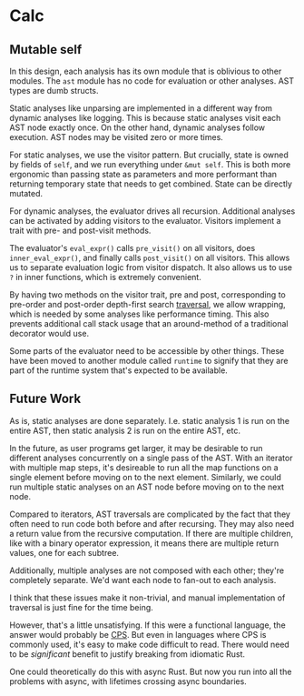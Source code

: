 # Calc

## Mutable self

In this design, each analysis has its own module that is oblivious to other modules.  The `ast` module has no code for evaluation or other analyses.  AST types are dumb structs.

Static analyses like unparsing are implemented in a different way from dynamic analyses like logging.  This is because static analyses visit each AST node exactly once.  On the other hand, dynamic analyses follow execution.  AST nodes may be visited zero or more times.

For static analyses, we use the visitor pattern.  But crucially, state is owned by fields of `self`, and we run everything under `&mut self`.  This is both more ergonomic than passing state as parameters and more performant than returning temporary state that needs to get combined.  State can be directly mutated.

For dynamic analyses, the evaluator drives all recursion.  Additional analyses can be activated by adding visitors to the evaluator.  Visitors implement a trait with pre- and post-visit methods.

The evaluator's `eval_expr()` calls `pre_visit()` on all visitors, does `inner_eval_expr()`, and finally calls `post_visit()` on all visitors.  This allows us to separate evaluation logic from visitor dispatch.  It also allows us to use `?` in inner functions, which is extremely convenient.

By having two methods on the visitor trait, pre and post, corresponding to pre-order and post-order depth-first search [traversal](https://en.wikipedia.org/wiki/Tree_traversal), we allow wrapping, which is needed by some analyses like performance timing.  This also prevents additional call stack usage that an around-method of a traditional decorator would use.

Some parts of the evaluator need to be accessible by other things.  These have been moved to another module called `runtime` to signify that they are part of the runtime system that's expected to be available.

## Future Work

As is, static analyses are done separately.  I.e. static analysis 1 is run on the entire AST, then static analysis 2 is run on the entire AST, etc.

In the future, as user programs get larger, it may be desirable to run different analyses concurrently on a single pass of the AST.  With an iterator with multiple map steps, it's desireable to run all the map functions on a single element before moving on to the next element.  Similarly, we could run multiple static analyses on an AST node before moving on to the next node.

Compared to iterators, AST traversals are complicated by the fact that they often need to run code both before and after recursing.  They may also need a return value from the recursive computation.  If there are multiple children, like with a binary operator expression, it means there are multiple return values, one for each subtree.

Additionally, multiple analyses are not composed with each other; they're completely separate.  We'd want each node to fan-out to each analysis.

I think that these issues make it non-trivial, and manual implementation of traversal is just fine for the time being.

However, that's a little unsatisfying.  If this were a functional language, the answer would probably be [CPS](https://en.wikipedia.org/wiki/Continuation-passing_style).  But even in languages where CPS is commonly used, it's easy to make code difficult to read.  There would need to be _significant_ benefit to justify breaking from idiomatic Rust.

One could theoretically do this with async Rust.  But now you run into all the problems with async, with lifetimes crossing async boundaries.
